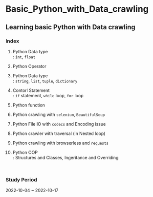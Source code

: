 # Basic_Python_with_Data_crawling

## Learning basic Python with Data crawling

### Index

1. Python Data type   
: `int`, `float`

2. Python Operator

3. Python Data type   
: `string`, `list`, `tuple`, `dictionary`

4. Contorl Statement   
: `if` statement, `while` loop, `for` loop

5. Python function

6. Python crawling with `selenium`, `BeautifulSoup`

7. Python File IO with `codecs` and Encoding issue

8. Python crawler with traversal (in Nested loop)

9. Python crawling with browserless and `requests`

10. Python OOP   
: Structures and Classes, Ingeritance and Overriding

<br>

### Study Period

2022-10-04 ~ 2022-10-17
